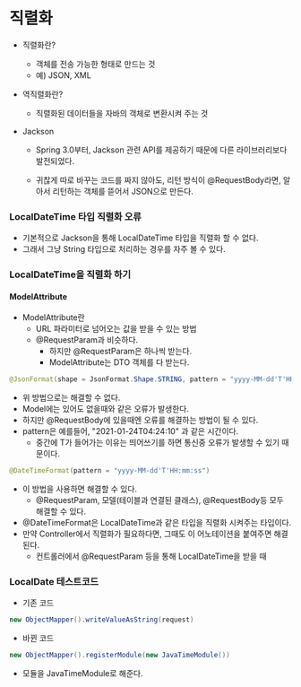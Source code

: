 # 직렬화

- 직렬화란?
    - 객체를 전송 가능한 형태로 만드는 것
    - 예) JSON, XML
- 역직렬화란?
    - 직렬화된 데이터들을 자바의 객체로 변환시켜 주는 것

- Jackson

    - Spring 3.0부터, Jackson 관련 API를 제공하기 때문에 다른 라이브러리보다 발전되었다.

    - 귀찮게 따로 바꾸는 코드를 짜지 않아도, 리턴 방식이 @RequestBody라면, 알아서 리턴하는 객체를 뜯어서 JSON으로 만든다.

### LocalDateTime 타입 직렬화 오류

- 기본적으로 Jackson을 통해 LocalDateTime 타입을 직렬화 할 수 없다.
- 그래서 그냥 String 타입으로 처리하는 경우를 자주 볼 수 있다.

### LocalDateTime을 직렬화 하기

#### ModelAttribute

- ModelAttribute란
    - URL 파라미터로 넘어오는 값을 받을 수 있는 방법
    - @RequestParam과 비슷하다.
        - 하지만 @RequestParam은 하나씩 받는다.
        - ModelAttribute는 DTO 객체를 다 받는다.

```java
@JsonFormat(shape = JsonFormat.Shape.STRING, pattern = "yyyy-MM-dd'T'HH:mm:ss", timezone = "Asia/Seoul")
```

- 위 방법으로는 해결할 수 없다.
- Model에는 있어도 없을때와 같은 오류가 발생한다.
- 하지만 @RequestBody에 있을때엔 오류를 해결하는 방법이 될 수 있다.
- pattern은 예를들어, "2021-01-24T04:24:10" 과 같은 시간이다.
    - 중간에 T가 들어가는 이유는 띄어쓰기를 하면 통신중 오류가 발생할 수 있기 때문이다.

```java
@DateTimeFormat(pattern = "yyyy-MM-dd'T'HH:mm:ss")
```

- 이 방법을 사용하면 해결할 수 있다.
    - @RequestParam, 모델(테이블과 연결된 클래스), @RequestBody등 모두 해결할 수 있다.
- @DateTimeFormat은 LocalDateTime과 같은 타입을 직렬화 시켜주는 타입이다.
- 만약 Controller에서 직렬화가 필요하다면, 그때도 이 어노테이션을 붙여주면 해결된다.
    - 컨트롤러에서 @RequestParam 등을 통해 LocalDateTime을 받을 때

### LocalDate 테스트코드

- 기존 코드

``` java
new ObjectMapper().writeValueAsString(request)
```

- 바뀐 코드

``` java
new ObjectMapper().registerModule(new JavaTimeModule())
```

- 모듈을 JavaTimeModule로 해준다.